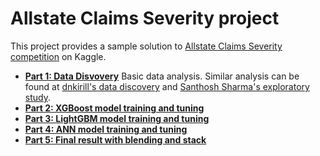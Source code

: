 # Allstate Claims Severity project

This project provides a sample solution to [Allstate Claims Severity competition](https://www.kaggle.com/c/allstate-claims-severity) on Kaggle. 

* **[Part 1: Data Disvovery](part1_data_discovery.ipynb)** Basic data analysis. Similar analysis can be found at [dnkirill's data discovery](https://github.com/xujin1982/allstate_capstone/blob/master/part1_data_discovery.ipynb) and [Santhosh Sharma's exploratory study](https://www.kaggle.com/sharmasanthosh/allstate-claims-severity/exploratory-study-on-ml-algorithms#).
* **[Part 2: XGBoost model training and tuning](part2_XGBoost_traininig_and_tuning.ipynb)** 
* **[Part 3: LightGBM model training and tuning](part3_LightGBM_training_and_tuning.ipynb)** 
* **[Part 4: ANN model training and tuning](part4_ANN_Keras_training_and_tuning.ipynb)** 
* **[Part 5: Final result with blending and stack](part5_blending_and_stack.ipynb)** 
